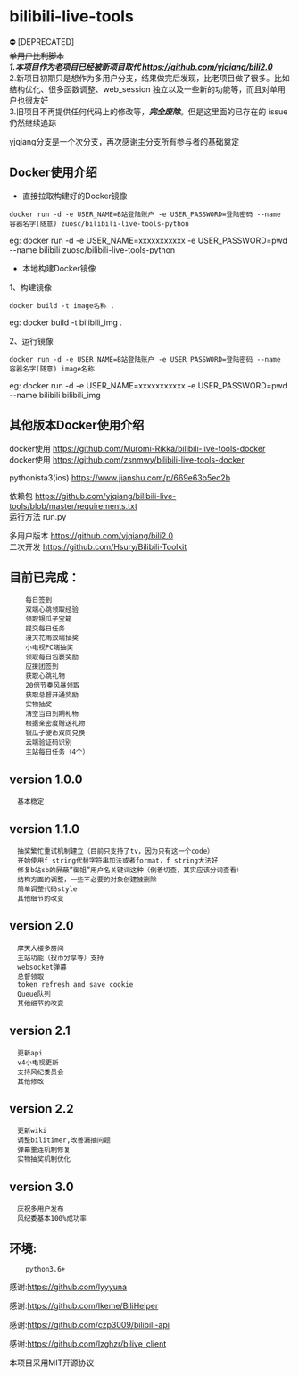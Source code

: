 # bilibili-live-tools
:no_entry: [DEPRECATED]  
~~单用户比利脚本~~  
***1.本项目作为老项目已经被新项目取代 https://github.com/yjqiang/bili2.0***    
2.新项目初期只是想作为多用户分支，结果做完后发现，比老项目做了很多。比如结构优化、很多函数调整、web_session 独立以及一些新的功能等，而且对单用户也很友好  
3.旧项目不再提供任何代码上的修改等，***完全废除***。但是这里面的已存在的 issue 仍然继续追踪  


yjqiang分支是一个次分支，再次感谢主分支所有参与者的基础奠定

## Docker使用介绍
- 直接拉取构建好的Docker镜像

```
docker run -d -e USER_NAME=B站登陆账户 -e USER_PASSWORD=登陆密码 --name 容器名字(随意) zuosc/bilibili-live-tools-python
```
eg: docker run -d -e USER_NAME=xxxxxxxxxxx -e USER_PASSWORD=pwd --name bilibili zuosc/bilibili-live-tools-python


- 本地构建Docker镜像

1、构建镜像

```
docker build -t image名称 .
```
eg:
docker build -t bilibili_img .


2、运行镜像

```
docker run -d -e USER_NAME=B站登陆账户 -e USER_PASSWORD=登陆密码 --name 容器名字(随意) image名称
```
eg: docker run -d -e USER_NAME=xxxxxxxxxxx -e USER_PASSWORD=pwd --name bilibili bilibili_img


## 其他版本Docker使用介绍
docker使用 https://github.com/Muromi-Rikka/bilibili-live-tools-docker  
docker使用  https://github.com/zsnmwy/bilibili-live-tools-docker

pythonista3(ios) https://www.jianshu.com/p/669e63b5ec2b

依赖包 https://github.com/yjqiang/bilibili-live-tools/blob/master/requirements.txt  
运行方法  run.py

多用户版本 https://github.com/yjqiang/bili2.0  
二次开发 https://github.com/Hsury/Bilibili-Toolkit  

目前已完成：
------

        每日签到
        双端心跳领取经验
        领取银瓜子宝箱
        提交每日任务
        漫天花雨双端抽奖
        小电视PC端抽奖
        领取每日包裹奖励
        应援团签到
        获取心跳礼物
        20倍节奏风暴领取
        获取总督开通奖励
        实物抽奖
        清空当日到期礼物
        根据亲密度赠送礼物
        银瓜子硬币双向兑换
        云端验证码识别
        主站每日任务（4个）

version 1.0.0
------
      基本稳定

version 1.1.0
------
      抽奖繁忙重试机制建立（目前只支持了tv，因为只有这一个code）
      开始使用f string代替字符串加法或者format，f string大法好
      修复b站sb的屏蔽”御姐”用户名关键词这种（倒着切查，其实应该分词查看）
      结构方面的调整，一些不必要的对象创建被删除
      简单调整代码style
      其他细节的改变

version 2.0
------
      摩天大楼多房间
      主站功能（投币分享等）支持
      websocket弹幕
      总督领取
      token refresh and save cookie 
      Queue队列
      其他细节的改变   

version 2.1
------
      更新api
      v4小电视更新
      支持风纪委员会
      其他修改  

version 2.2
------
      更新wiki  
      调整bilitimer,改善漏抽问题  
      弹幕重连机制修复  
      实物抽奖机制优化  

version 3.0  
------
      庆祝多用户发布  
      风纪委基本100%成功率
    
      

        


环境:
------  
        python3.6+
  
    


感谢:https://github.com/lyyyuna

感谢:https://github.com/lkeme/BiliHelper

感谢:https://github.com/czp3009/bilibili-api  

感谢:https://github.com/lzghzr/bilive_client


本项目采用MIT开源协议
